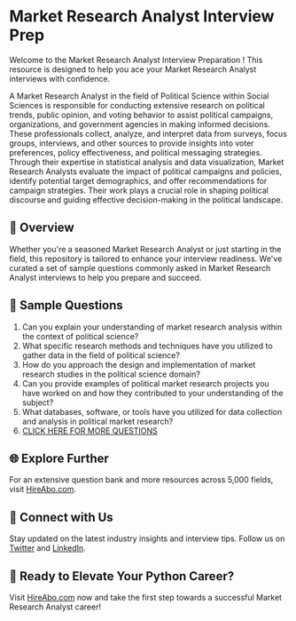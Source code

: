 # Market Research Analyst Interview Prep

Welcome to the Market Research Analyst Interview Preparation ! This resource is designed to help you ace your Market Research Analyst interviews with confidence.

A Market Research Analyst in the field of Political Science within Social Sciences is responsible for conducting extensive research on political trends, public opinion, and voting behavior to assist political campaigns, organizations, and government agencies in making informed decisions. These professionals collect, analyze, and interpret data from surveys, focus groups, interviews, and other sources to provide insights into voter preferences, policy effectiveness, and political messaging strategies. Through their expertise in statistical analysis and data visualization, Market Research Analysts evaluate the impact of political campaigns and policies, identify potential target demographics, and offer recommendations for campaign strategies. Their work plays a crucial role in shaping political discourse and guiding effective decision-making in the political landscape.

## 🚀 Overview

Whether you're a seasoned Market Research Analyst or just starting in the field, this repository is tailored to enhance your interview readiness. We've curated a set of sample questions commonly asked in Market Research Analyst interviews to help you prepare and succeed.

## 📝 Sample Questions

1. Can you explain your understanding of market research analysis within the context of political science?
2. What specific research methods and techniques have you utilized to gather data in the field of political science?
3. How do you approach the design and implementation of market research studies in the political science domain?
4. Can you provide examples of political market research projects you have worked on and how they contributed to your understanding of the subject?
5. What databases, software, or tools have you utilized for data collection and analysis in political market research?
6. [CLICK HERE FOR MORE QUESTIONS](https://hireabo.com/job/7_3_19/Market%20Research%20Analyst)

## 🌐 Explore Further

For an extensive question bank and more resources across 5,000 fields, visit [HireAbo.com](https://www.hireabo.com).

## 📱 Connect with Us

Stay updated on the latest industry insights and interview tips. Follow us on [Twitter](https://twitter.com/hireabo) and [LinkedIn](https://www.linkedin.com/in/hire-abo-3609972a8/).

## 🚀 Ready to Elevate Your Python Career?

Visit [HireAbo.com](https://www.hireabo.com) now and take the first step towards a successful Market Research Analyst career!